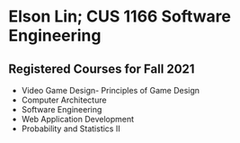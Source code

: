 # Elson Lin; CUS 1166 Software Engineering

## Registered Courses for Fall 2021

* Video Game Design- Principles of Game Design
* Computer Architecture
* Software Engineering
* Web Application Development
* Probability and Statistics II

